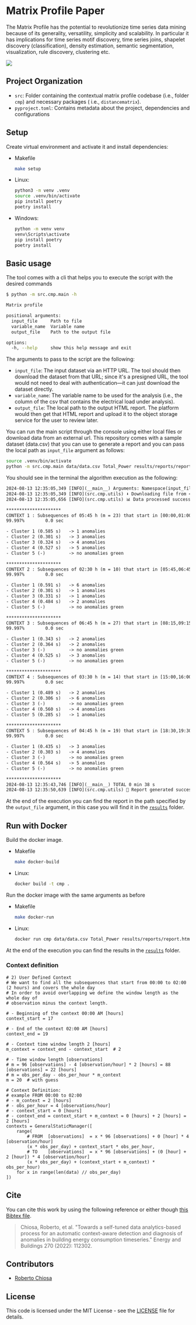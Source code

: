 # Matrix Profile Paper

The Matrix Profile has the potential to revolutionize time series data mining because of its generality, versatility,
simplicity and scalability. In particular it has implications for time series motif discovery, time series joins,
shapelet discovery (classification), density estimation, semantic segmentation, visualization, rule discovery,
clustering etc.

![](./docs/example.png)

## Project Organization

- `src`: Folder containing the contextual matrix profile codebase (i.e., folder `cmp`) and necessary packages (
  i.e., `distancematrix`).
- `pyproject.toml`: Contains metadata about the project, dependencies and configurations

## Setup

Create virtual environment and activate it and install dependencies:

- Makefile
  ```bash
  make setup
  ```
- Linux:
  ```bash
  python3 -m venv .venv
  source .venv/bin/activate
  pip install poetry
  poetry install
  ```
- Windows:
  ```bash
  python -m venv venv
  venv\Scripts\activate
  pip install poetry
  poetry install
  ```

## Basic usage

The tool comes with a cli that helps you to execute the script with the desired commands

```bash 
$ python -m src.cmp.main -h

Matrix profile

positional arguments:
  input_file     Path to file
  variable_name  Variable name
  output_file    Path to the output file

options:
  -h, --help     show this help message and exit
```

The arguments to pass to the script are the following:

* `input_file`: The input dataset via an HTTP URL. The tool should then download the dataset from that URL; since it's a
  presigned URL,
  the tool would not need to deal with authentication—it can just download the dataset directly.
* `variable_name`: The variable name to be used for the analysis (i.e., the column of the csv that contains the
  electrical load under analysis).
* `output_file`: The local path to the output HTML report. The platform would then get that HTML report and upload it to
  the object
  storage service for the user to review later.

You can run the main script through the console using either local files or download data from an external url. This
repository comes with a sample dataset (data.csv) that you can use to generate a report and you can pass the local path
as
`input_file` argument as follows:

```bash
source .venv/bin/activate
python -m src.cmp.main data/data.csv Total_Power results/reports/report.html
```

You should see in the terminal the algorithm execution as the following:

```txt
2024-08-13 12:35:05,349 [INFO](__main__) Arguments: Namespace(input_file='data/data.csv', variable_name='Total_Power', output_file='results/reports/report.html')
2024-08-13 12:35:05,349 [INFO](src.cmp.utils) ⬇️ Downloading file from <data/data.csv>
2024-08-13 12:35:05,656 [INFO](src.cmp.utils) 📊 Data processed successfully

*********************
CONTEXT 1 : Subsequences of 05:45 h (m = 23) that start in [00:00,01:00) (ctx_from00_00_to01_00_m05_45)
99.997%        0.0 sec

- Cluster 1 (0.585 s) 	-> 1 anomalies
- Cluster 2 (0.301 s) 	-> 3 anomalies
- Cluster 3 (0.324 s) 	-> 4 anomalies
- Cluster 4 (0.527 s) 	-> 5 anomalies
- Cluster 5 (-) 		-> no anomalies green

*********************
CONTEXT 2 : Subsequences of 02:30 h (m = 10) that start in [05:45,06:45) (ctx_from05_45_to06_45_m02_30)
99.997%        0.0 sec

- Cluster 1 (0.591 s) 	-> 6 anomalies
- Cluster 2 (0.301 s) 	-> 1 anomalies
- Cluster 3 (0.331 s) 	-> 1 anomalies
- Cluster 4 (0.484 s) 	-> 2 anomalies
- Cluster 5 (-) 		-> no anomalies green

*********************
CONTEXT 3 : Subsequences of 06:45 h (m = 27) that start in [08:15,09:15) (ctx_from08_15_to09_15_m06_45)
99.997%        0.0 sec

- Cluster 1 (0.343 s) 	-> 2 anomalies
- Cluster 2 (0.364 s) 	-> 2 anomalies
- Cluster 3 (-) 		-> no anomalies green
- Cluster 4 (0.525 s) 	-> 3 anomalies
- Cluster 5 (-) 		-> no anomalies green

*********************
CONTEXT 4 : Subsequences of 03:30 h (m = 14) that start in [15:00,16:00) (ctx_from15_00_to16_00_m03_30)
99.997%        0.0 sec

- Cluster 1 (0.489 s) 	-> 2 anomalies
- Cluster 2 (0.306 s) 	-> 6 anomalies
- Cluster 3 (-) 		-> no anomalies green
- Cluster 4 (0.560 s) 	-> 4 anomalies
- Cluster 5 (0.285 s) 	-> 1 anomalies

*********************
CONTEXT 5 : Subsequences of 04:45 h (m = 19) that start in [18:30,19:30) (ctx_from18_30_to19_30_m04_45)
99.997%        0.0 sec

- Cluster 1 (0.435 s) 	-> 3 anomalies
- Cluster 2 (0.303 s) 	-> 4 anomalies
- Cluster 3 (-) 		-> no anomalies green
- Cluster 4 (0.564 s) 	-> 5 anomalies
- Cluster 5 (-) 		-> no anomalies green

*********************
2024-08-13 12:35:43,746 [INFO](__main__) TOTAL 0 min 38 s
2024-08-13 12:35:50,639 [INFO](src.cmp.utils) 🎉 Report generated successfully on results/reports/report.html
```

At the end of the execution you can find the report in the path specified by the `output_file` argument, in this case
you will find it in the [`results`](src/cmp/results) folder.

## Run with Docker

Build the docker image.

- Makefile
  ```bash
  make docker-build
  ```
- Linux:
  ```bash
  docker build -t cmp .
  ```

Run the docker image with the same arguments as before

- Makefile
  ```bash
  make docker-run
  ```
- Linux:
  ```bash
  docker run cmp data/data.csv Total_Power results/reports/report.html
  ```

At the end of the execution you can find the results in the [`results`](src/cmp/results) folder.

### Context definition

```
# 2) User Defined Context
# We want to find all the subsequences that start from 00:00 to 02:00 (2 hours) and covers the whole day
# In order to avoid overlapping we define the window length as the whole day of
# observation minus the context length.

# - Beginning of the context 00:00 AM [hours]
context_start = 17

# - End of the context 02:00 AM [hours]
context_end = 19

# - Context time window length 2 [hours]
m_context = context_end - context_start  # 2

# - Time window length [observations]
# m = 96 [observations] - 4 [observation/hour] * 2 [hours] = 88 [observations] = 22 [hours]
# m = obs_per_day - obs_per_hour * m_context
m = 20  # with guess

# Context Definition:
# example FROM 00:00 to 02:00
# - m_context = 2 [hours]
# - obs_per_hour = 4 [observations/hour]
# - context_start = 0 [hours]
# - context_end = context_start + m_context = 0 [hours] + 2 [hours] = 2 [hours]
contexts = GeneralStaticManager([
    range(
        # FROM  [observations]  = x * 96 [observations] + 0 [hour] * 4 [observation/hour]
        (x * obs_per_day) + context_start * obs_per_hour,
        # TO    [observations]  = x * 96 [observations] + (0 [hour] + 2 [hour]) * 4 [observation/hour]
        (x * obs_per_day) + (context_start + m_context) * obs_per_hour)
    for x in range(len(data) // obs_per_day)
])
```

## Cite

You can cite this work by using the following reference or either though [this Bibtex file](./docs/ref.bib).

> Chiosa, Roberto, et al. "Towards a self-tuned data analytics-based process for an automatic context-aware detection
> and
> diagnosis of anomalies in building energy consumption timeseries." Energy and Buildings 270 (2022): 112302.

## Contributors

- [Roberto Chiosa](https://github.com/RobertoChiosa)

## License

This code is licensed under the MIT License - see the [LICENSE](LICENSE.md) file for details.
